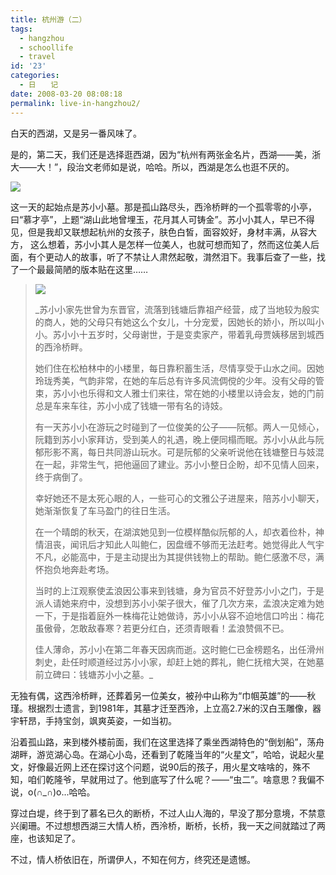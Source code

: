 ```yaml
---
title: 杭州游（二）
tags:
  - hangzhou
  - schoollife
  - travel
id: '23'
categories:
  - 日　　记
date: 2008-03-20 08:08:18
permalink: live-in-hangzhou2/
---
```


白天的西湖，又是另一番风味了。

是的，第二天，我们还是选择逛西湖，因为“杭州有两张金名片，西湖——美，浙大——大！”，段治文老师如是说，哈哈。所以，西湖是怎么也逛不厌的。

[![](http://lh3.google.com/TangChao.ZJU/R90YVktfoEI/AAAAAAAAAL0/RHKVFy6lYFk/s144/suxiaoxiaomu.JPG)](http://picasaweb.google.com/TangChao.ZJU/Blog02/photo#5178321905456750658)

这一天的起始点是苏小小墓。那是孤山路尽头，西泠桥畔的一个孤零零的小亭，曰“慕才亭”，上题“湖山此地曾埋玉，花月其人可铸金”。苏小小其人，早已不得见，但是我却又联想起杭州的女孩子，肤色白皙，面容姣好，身材丰满，从容大方， 这么想着，苏小小其人是怎样一位美人，也就可想而知了，然而这位美人后面，有个更动人的故事，听了不禁让人肃然起敬，潸然泪下。我事后查了一些，找了一个最最简陋的版本贴在这里……
<!-- more -->
> [![](http://lh5.google.com/TangChao.ZJU/R90YWEtfoFI/AAAAAAAAAL8/HFGPjnaxvrc/s144/suxiaoxiao.jpg)](http://picasaweb.google.com/TangChao.ZJU/Blog02/photo#5178321914046685266)
> 
> _苏小小家先世曾为东晋官，流落到钱塘后靠祖产经营，成了当地较为殷实的商人，她的父母只有她这么个女儿，十分宠爱，因她长的娇小，所以叫小小。苏小小十五岁时，父母谢世，于是变卖家产，带着乳母贾姨移居到城西的西泠桥畔。
> 
> 她们住在松柏林中的小楼里，每日靠积蓄生活，尽情享受于山水之间。因她玲珑秀美，气韵非常，在她的车后总有许多风流倜傥的少年。没有父母的管束，苏小小也乐得和文人雅士们来往，常在她的小楼里以诗会友，她的门前总是车来车往，苏小小成了钱塘一带有名的诗妓。
> 
> 有一天苏小小在游玩之时碰到了一位俊美的公子——阮郁。两人一见倾心，阮籍到苏小小家拜访，受到美人的礼遇，晚上便同榻而眠。苏小小从此与阮郁形影不离，每日共同游山玩水。可是阮郁的父亲听说他在钱塘整日与妓混在一起，非常生气，把他逼回了建业。苏小小整日企盼，却不见情人回来，终于病倒了。
> 
> 幸好她还不是太死心眼的人，一些可心的文雅公子进屋来，陪苏小小聊天，她渐渐恢复了车马盈门的往日生活。
> 
> 在一个晴朗的秋天，在湖滨她见到一位模样酷似阮郁的人，却衣着俭朴，神情沮丧，闻讯后才知此人叫鲍仁，因盘缠不够而无法赶考。她觉得此人气宇不凡，必能高中，于是主动提出为其提供钱物上的帮助。鲍仁感激不尽，满怀抱负地奔赴考场。
> 
> 当时的上江观察使孟浪因公事来到钱塘，身为官员不好登苏小小之门，于是派人请她来府中，没想到苏小小架子很大，催了几次方来，孟浪决定难为她一下，于是指着庭外一株梅花让她做诗，苏小小从容不迫地信口吟出：梅花虽傲骨，怎敢敌春寒？若更分红白，还须青眼看！孟浪赞佩不已。
> 
> 佳人薄命，苏小小在第二年春天因病而逝。这时鲍仁已金榜题名，出任滑州刺史，赴任时顺道经过苏小小家，却赶上她的葬礼，鲍仁抚棺大哭，在她墓前立碑曰：钱塘苏小小之墓。_

无独有偶，这西泠桥畔，还葬着另一位美女，被孙中山称为“巾帼英雄”的——秋瑾。根据烈士遗言，到1981年，其墓才迁至西泠，上立高2.7米的汉白玉雕像，器宇轩昂，手持宝剑，飒爽英姿，一如当初。

沿着孤山路，来到楼外楼前面，我们在这里选择了乘坐西湖特色的“倒划船”，荡舟湖畔，游览湖心岛。在湖心小岛，还看到了乾隆当年的“火星文”，哈哈，说起火星文，好像最近网上还在探讨这个问题，说90后的孩子，用火星文啥啥的，殊不知，咱们乾隆爷，早就用过了。他到底写了什么呢？——“虫二”。啥意思？我偏不说，o(∩_∩)o...哈哈。

穿过白堤，终于到了慕名已久的断桥，不过人山人海的，早没了那分意境，不禁意兴阑珊。不过想想西湖三大情人桥，西泠桥，断桥，长桥，我一天之间就踏过了两座，也该知足了。

不过，情人桥依旧在，所谓伊人，不知在何方，终究还是遗憾。